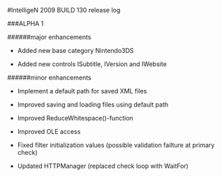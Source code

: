 #IntelligeN 2009 BUILD 130 release log

###ALPHA 1

######major enhancements

* Added new base category Nintendo3DS

* Added new controls ISubtitle, IVersion and IWebsite

######minor enhancements

* Implement a default path for saved XML files

* Improved saving and loading files using default path

* Improved ReduceWhitespace()-function

* Improved OLE access

* Fixed filter initialization values (possible validation failture at primary check)

* Updated HTTPManager (replaced check loop with WaitFor)